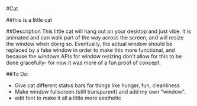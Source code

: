 #Cat

##this 
is a little cat

##Description
This little cat will hang out on your desktop and just vibe. It is animated and can walk
part of the way across the screen, and will resize the window when doing so. Eventually,
the actual window should be replaced by a fake window in order to make this more functional,
and because the windows APIs for window resizing don't allow for this to be done gracefully- 
for now it was more of a fun proof of concept.


##To Do:
 * Give cat different status bars for things like hunger, fun, cleanliness
 * Make window fullscreen (still transparent) and add my own "window".
 * edit font to make it all a little more aesthetic


